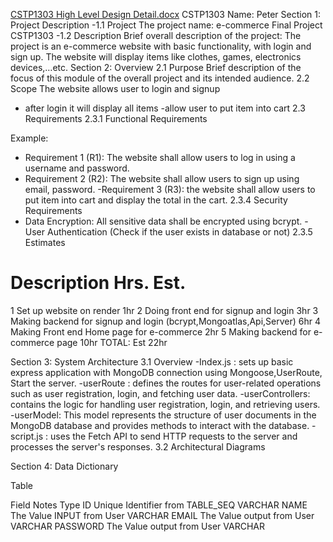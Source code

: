 [CSTP1303 High Level Design Detail.docx](https://github.com/user-attachments/files/16436550/CSTP1303.High.Level.Design.Detail.docx)
CSTP1303 
Name: Peter
Section 1: Project Description
-1.1 Project
The project name: e-commerce Final Project CSTP1303
-1.2 Description
Brief overall description of the project:
The project is an e-commerce website with basic functionality, with login and sign up. The website will display items like clothes, games, electronics devices,…etc.
Section 2: Overview
2.1 Purpose
Brief description of the focus of this module of the overall project and its intended audience.
2.2 Scope
The website allows user to login and signup
- after login it will display all items
-allow user to put item into cart
2.3 Requirements
2.3.1 Functional Requirements

Example:
  - Requirement 1 (R1): The website shall allow users to log in using a username and password.
  - Requirement 2 (R2): The website shall allow users to sign up using email, password.
-Requirement 3 (R3): the website shall allow users to put item into cart and display the total in the cart.
2.3.4 Security Requirements
  - Data Encryption: All sensitive data shall be encrypted using bcrypt.
-User Authentication (Check if the user exists in database or not)
2.3.5 Estimates
#	Description	Hrs. Est.
1	Set up website on render	1hr
2	Doing front end for signup and login	3hr
3	Making backend for signup and login
(bcrypt,Mongoatlas,Api,Server)	6hr
4	Making Front end Home page for e-commerce	2hr
5	Making backend for e-commerce page	10hr
	TOTAL:	 Est 22hr 



Section 3: System Architecture
3.1 Overview
-Index.js : sets up basic express application with MongoDB connection using Mongoose,UserRoute, Start the server.
-userRoute : defines the routes for user-related operations such as user registration, login, and fetching user data.
-userControllers: contains the logic for handling user registration, login, and retrieving users.
-userModel: This model represents the structure of user documents in the MongoDB database and provides methods to interact with the database.
-script.js : uses the Fetch API to send HTTP requests to the server and processes the server's responses.
3.2 Architectural Diagrams
 
Section 4: Data Dictionary

Table

Field	     Notes	                          Type
ID	      Unique Identifier from TABLE_SEQ	VARCHAR
NAME	    The Value INPUT from User	        VARCHAR
EMAIL	    The Value output from User	      VARCHAR
PASSWORD	The Value output from User	      VARCHAR

